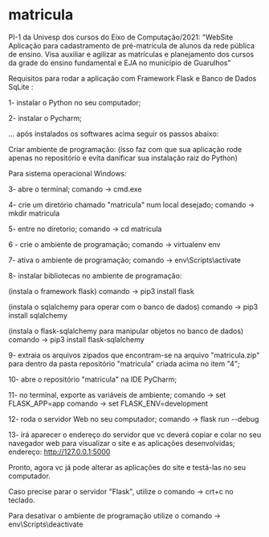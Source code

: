 # matricula
PI-1 da Univesp dos cursos do Eixo de Computação/2021:
"WebSite Aplicação para cadastramento de pré-matrícula de alunos da rede pública de ensino. Visa auxiliar e agilizar as matrículas e
planejamento dos cursos da grade do ensino fundamental e EJA no município de Guarulhos"

Requisitos para rodar a aplicação com Framework Flask e Banco de Dados SqLite :

1- instalar o Python no seu computador;

2- instalar o Pycharm;

... após instalados os softwares acima seguir os passos abaixo:

Criar ambiente de programação:
(isso faz com que sua aplicação rode apenas no repositório e evita danificar sua instalação raiz do Python)

Para sistema operacional Windows:

3- abre o terminal;
comando -> cmd.exe

4- crie um diretório chamado "matricula" num local desejado;
comando -> mkdir matricula

5- entre no diretorio;
comando -> cd matricula

6 - crie o ambiente de programação;
comando -> virtualenv env

7- ativa o ambiente de programação;
comando -> env\Scripts\activate

8- instalar bibliotecas no ambiente de programação:

(instala o framework flask)
comando -> pip3 install flask

(instala o sqlalchemy para operar com o banco de dados)
comando -> pip3 install sqlalchemy

(instala o flask-sqlalchemy para manipular objetos no banco de dados)
comando -> pip3 install flask-sqlalchemy

9- extraia os arquivos zipados que encontram-se na arquivo "matricula.zip" para dentro da pasta repositório "matricula" criada acima no item "4";
 
10- abre o repositório "matricula" na IDE PyCharm;

11- no terminal, exporte as variáveis de ambiente;
comando -> set FLASK_APP=app
comando -> set FLASK_ENV=development

12- roda o servidor Web no seu computador;
comando -> flask run --debug

13- irá aparecer o endereço do servidor que vc deverá copiar e colar no seu navegador web para visualizar o site e as aplicações desenvolvidas;
endereço: http://127.0.0.1:5000

Pronto, agora vc já pode alterar as aplicações do site e testá-las no seu computador.

Caso precise parar o servidor "Flask", utilize o comando -> crt+c no teclado.

Para desativar o ambiente de programação utilize o comando -> env\Scripts\deactivate
